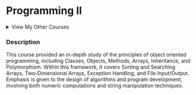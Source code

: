 # Programming II
<details>
<summary>View My Other Courses</summary>
<br/>
  
  1. [Programming I](https://github.com/ceeeztheday/school_work/tree/master/Programming%20I)
  2. [Data Structures](https://github.com/ceeeztheday/school_work/tree/master/Data%20Structures)
  3. [Algorithms](https://github.com/ceeeztheday/school_work/tree/master/Algorithms)
</details>

### Description
This course provided an in-depth study of the principles of object oriented programming, including Classes, Objects, Methods, Arrays, Inheritance, and Polymorphism. 
Within this framework, it covers Sorting and Searching Arrays, Two-Dimensional Arrays, Exception Handling, and File Input/Output. 
Emphasis is given to the design of algorithms and program development, involving both numeric computations and string manipulation techniques. 
